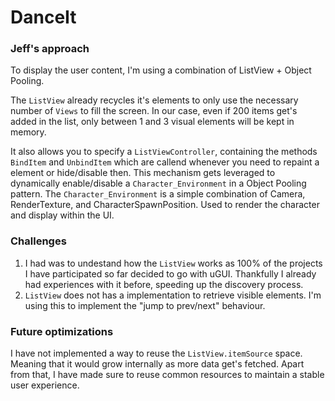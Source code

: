 # DanceIt

### Jeff's approach
To display the user content, I'm using a combination of ListView + Object Pooling.

The `ListView` already recycles it's elements to only use the necessary number of `Views` to fill the screen. In our case, even if 200 items get's added in the list, only between 1 and 3 visual elements will be kept in memory.

It also allows you to specify a `ListViewController`, containing the methods `BindItem` and `UnbindItem` which are callend whenever you need to repaint a element or hide/disable then.
This mechanism gets leveraged to dynamically enable/disable a `Character_Environment` in a Object Pooling pattern.
The `Character_Environment` is a simple combination of Camera, RenderTexture, and CharacterSpawnPosition. Used to render the character and display within the UI.

### Challenges
1) I had was to undestand how the `ListView` works as 100% of the projects I have participated so far decided to go with uGUI. Thankfully I already had experiences with it before, speeding up the discovery process.
2) `ListView` does not has a implementation to retrieve visible elements. I'm using this to implement the "jump to prev/next" behaviour.

### Future optimizations
I have not implemented a way to reuse the `ListView.itemSource` space. Meaning that it would grow internally as more data get's fetched. Apart from that, I have made sure to reuse common resources to maintain a stable user experience.
